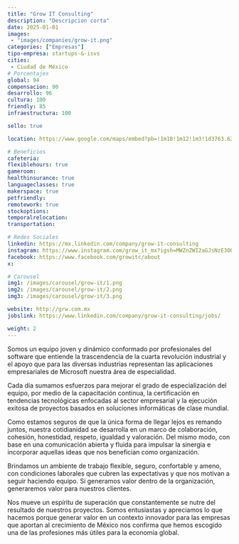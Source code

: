 ```yaml
---
title: "Grow IT Consulting"
description: "Descripcion corta"
date: 2025-01-01
images: 
 - "images/companies/grow-it.png"
categories: ["Empresas"]
tipo-empresa: startups-&-isvs
cities: 
 - Ciudad de México
# Porcentajes  
global: 94
compensacion: 90
desarrollo: 96
cultura: 100
friendly: 85
infraestructura: 100  

sello: true

location: https://www.google.com/maps/embed?pb=!1m18!1m12!1m3!1d3763.626826027306!2d-99.18383112108545!3d19.385304535173116!2m3!1f0!2f0!3f0!3m2!1i1024!2i768!4f13.1!3m3!1m2!1s0x85d1ff781f910ee7%3A0x27054d7908d19bbe!2sSan%20Antonio%20120%2C%20N%C3%A1poles%2C%20Benito%20Ju%C3%A1rez%2C%2003710%20Ciudad%20de%20M%C3%A9xico%2C%20CDMX!5e0!3m2!1ses-419!2smx!4v1738086059332!5m2!1ses-419!2smx

# Beneficios
cafeteria: 
flexiblehours: true
gameroom: 
healthinsurance: true
languageclasses: true
makerspace: true
petfriendly: 
remotework: true
stockoptions: 
temporalrelocation: 
transportation: 

# Redes Sociales
linkedin: https://mx.linkedin.com/company/grow-it-consulting
instagram: https://www.instagram.com/grow_it_mx?igsh=MWZnZWI2aGJsNzE3OQ==
facebook: https://www.facebook.com/growitc/about
x: 

# Carousel
img1: /images/carousel/grow-it/1.png
img2: /images/carousel/grow-it/2.png
img3: /images/carousel/grow-it/3.png

website: http://grw.com.mx
jobslink: https://www.linkedin.com/company/grow-it-consulting/jobs/

weight: 2
---
```


Somos un equipo joven y dinámico conformado por profesionales del software que entiende la trascendencia de la cuarta revolución industrial y el apoyo que para las diversas industrias representan las aplicaciones empresariales de Microsoft nuestra área de especialidad.

Cada día sumamos esfuerzos para mejorar el grado de especialización del equipo, por medio de la capacitación continua, la certificación en tendencias tecnológicas enfocadas al sector empresarial y la ejecución exitosa de proyectos basados en soluciones informáticas de clase mundial.

Como estamos seguros de que la única forma de llegar lejos es remando juntos, nuestra cotidianidad se desarrolla en un marco de colaboración, cohesión, honestidad, respeto, igualdad y valoración. Del mismo modo, con base en una comunicación abierta y fluida para impulsar la sinergia e incorporar aquellas ideas que nos benefician como organización. 

Brindamos un ambiente de trabajo flexible, seguro, confortable y ameno, con condiciones laborales que cubren las expectativas y que nos motivan a seguir haciendo equipo. Si generamos valor dentro de la organización, generaremos valor para nuestros clientes.

Nos mueve un espíritu de superación que constantemente se nutre del resultado de  nuestros proyectos. Somos entusiastas y apreciamos lo que hacemos porque generar valor  en un contexto innovador para las empresas que aportan al crecimiento de México nos confirma que hemos escogido una de las profesiones más útiles para la economía global.
